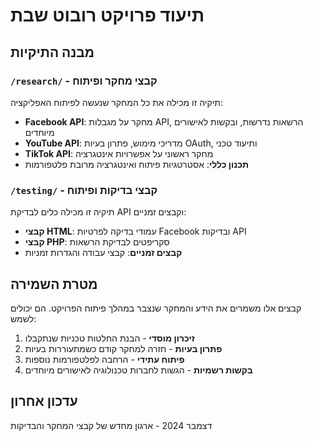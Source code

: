 # תיעוד פרויקט רובוט שבת

## מבנה התיקיות

### `/research/` - קבצי מחקר ופיתוח
תיקיה זו מכילה את כל המחקר שנעשה לפיתוח האפליקציה:

- **Facebook API**: מחקר על מגבלות API, הרשאות נדרשות, ובקשות לאישורים מיוחדים
- **YouTube API**: מדריכי מימוש, פתרון בעיות OAuth, ותיעוד טכני  
- **TikTok API**: מחקר ראשוני על אפשרויות אינטגרציה
- **תכנון כללי**: אסטרטגיות פיתוח ואינטגרציה מרובת פלטפורמות

### `/testing/` - קבצי בדיקות ופיתוח
תיקיה זו מכילה כלים לבדיקת API וקבצים זמניים:

- **קבצי HTML**: עמודי בדיקה לפרטיות Facebook ובדיקות API
- **קבצי PHP**: סקריפטים לבדיקת הרשאות
- **קבצים זמניים**: קבצי עבודה והגדרות זמניות

## מטרת השמירה

קבצים אלו משמרים את הידע והמחקר שנצבר במהלך פיתוח הפרויקט. הם יכולים לשמש:

1. **זיכרון מוסדי** - הבנת החלטות טכניות שנתקבלו
2. **פתרון בעיות** - חזרה למחקר קודם כשמתעוררות בעיות
3. **פיתוח עתידי** - הרחבה לפלטפורמות נוספות
4. **בקשות רשמיות** - הגשות לחברות טכנולוגיה לאישורים מיוחדים

## עדכון אחרון
דצמבר 2024 - ארגון מחדש של קבצי המחקר והבדיקות